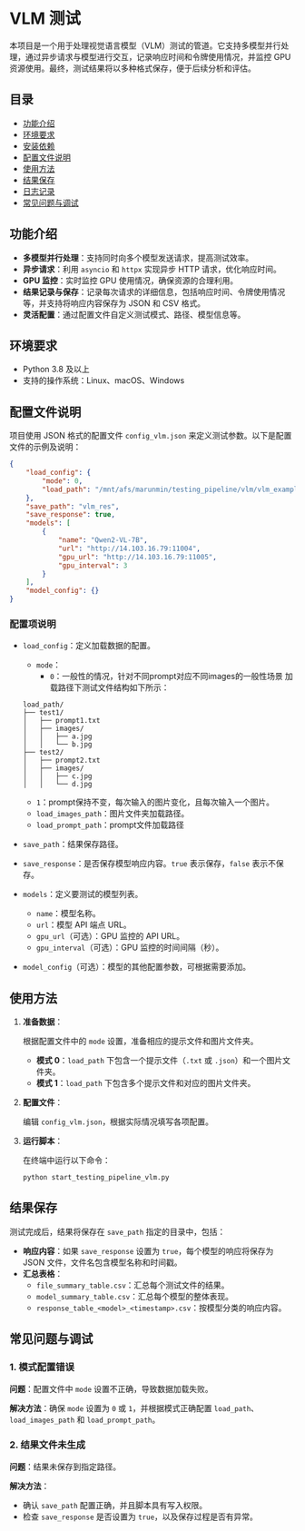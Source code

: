 # VLM 测试

本项目是一个用于处理视觉语言模型（VLM）测试的管道。它支持多模型并行处理，通过异步请求与模型进行交互，记录响应时间和令牌使用情况，并监控 GPU 资源使用。最终，测试结果将以多种格式保存，便于后续分析和评估。

## 目录

- [功能介绍](#功能介绍)
- [环境要求](#环境要求)
- [安装依赖](#安装依赖)
- [配置文件说明](#配置文件说明)
- [使用方法](#使用方法)
- [结果保存](#结果保存)
- [日志记录](#日志记录)
- [常见问题与调试](#常见问题与调试)

## 功能介绍

- **多模型并行处理**：支持同时向多个模型发送请求，提高测试效率。
- **异步请求**：利用 `asyncio` 和 `httpx` 实现异步 HTTP 请求，优化响应时间。
- **GPU 监控**：实时监控 GPU 使用情况，确保资源的合理利用。
- **结果记录与保存**：记录每次请求的详细信息，包括响应时间、令牌使用情况等，并支持将响应内容保存为 JSON 和 CSV 格式。
- **灵活配置**：通过配置文件自定义测试模式、路径、模型信息等。

## 环境要求

- Python 3.8 及以上
- 支持的操作系统：Linux、macOS、Windows

## 配置文件说明

项目使用 JSON 格式的配置文件 `config_vlm.json` 来定义测试参数。以下是配置文件的示例及说明：

```json
{
    "load_config": {
        "mode": 0,
        "load_path": "/mnt/afs/marunmin/testing_pipeline/vlm/vlm_examples"
    },
    "save_path": "vlm_res",
    "save_response": true,
    "models": [
        {
            "name": "Qwen2-VL-7B",
            "url": "http://14.103.16.79:11004",
            "gpu_url": "http://14.103.16.79:11005",
            "gpu_interval": 3
        }
    ],
    "model_config": {}
}
```

### 配置项说明

- `load_config`：定义加载数据的配置。
  - `mode`：
    - `0`：一般性的情况，针对不同prompt对应不同images的一般性场景
    加载路径下测试文件结构如下所示：
   ```
   load_path/
   ├── test1/
   │   ├── prompt1.txt
   │   ├── images/
   │   │   ├── a.jpg
   │   │   └── b.jpg
   ├── test2/
   │   ├── prompt2.txt
   │   ├── images/
   │   │   ├── c.jpg
   │   │   └── d.jpg
   ```
    - `1`：prompt保持不变，每次输入的图片变化，且每次输入一个图片。
  - `load_images_path`：图片文件夹加载路径。
  - `load_prompt_path`：prompt文件加载路径
- `save_path`：结果保存路径。

- `save_response`：是否保存模型响应内容。`true` 表示保存，`false` 表示不保存。

- `models`：定义要测试的模型列表。
  - `name`：模型名称。
  - `url`：模型 API 端点 URL。
  - `gpu_url`（可选）：GPU 监控的 API URL。
  - `gpu_interval`（可选）：GPU 监控的时间间隔（秒）。

- `model_config`（可选）：模型的其他配置参数，可根据需要添加。

## 使用方法

1. **准备数据**：

   根据配置文件中的 `mode` 设置，准备相应的提示文件和图片文件夹。

   - **模式 0**：`load_path` 下包含一个提示文件（`.txt` 或 `.json`）和一个图片文件夹。
   - **模式 1**：`load_path` 下包含多个提示文件和对应的图片文件夹。

2. **配置文件**：

   编辑 `config_vlm.json`，根据实际情况填写各项配置。

3. **运行脚本**：

   在终端中运行以下命令：

   ```bash
   python start_testing_pipeline_vlm.py
   ```

## 结果保存

测试完成后，结果将保存在 `save_path` 指定的目录中，包括：

- **响应内容**：如果 `save_response` 设置为 `true`，每个模型的响应将保存为 JSON 文件，文件名包含模型名称和时间戳。
- **汇总表格**：
  - `file_summary_table.csv`：汇总每个测试文件的结果。
  - `model_summary_table.csv`：汇总每个模型的整体表现。
  - `response_table_<model>_<timestamp>.csv`：按模型分类的响应内容。


## 常见问题与调试

### 1. 模式配置错误

**问题**：配置文件中 `mode` 设置不正确，导致数据加载失败。

**解决方法**：确保 `mode` 设置为 `0` 或 `1`，并根据模式正确配置 `load_path`、`load_images_path` 和 `load_prompt_path`。

### 2. 结果文件未生成

**问题**：结果未保存到指定路径。

**解决方法**：

- 确认 `save_path` 配置正确，并且脚本具有写入权限。
- 检查 `save_response` 是否设置为 `true`，以及保存过程是否有异常。
